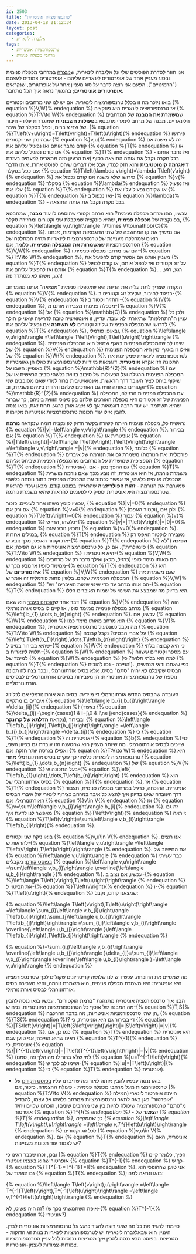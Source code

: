 ```yaml
---
id: 2503
title: "טרנספורמציות אוניטריות"
date: 2013-04-18 21:12:34
layout: post
categories: 
  - אלגברה לינארית
tags: 
  - טרנספורמציות אוניטריות
  - מרחבי מכפלה פנימית
---
```

אני חוזר לסדרת הפוסטים שלי על אלגברה לינארית, ש<a href="http://www.gadial.net/2012/04/29/inner_product_space_adjoint/">נעצרה</a> במרחבי מכפלה פנימית ובסוג מעניין אחד של אופרטורים לינאריים עליהם - אופרטורים צמודים לעצמם ("הרמיטיים"). הפעם אני רוצה לדבר על סוג מעניין אחר של אופרטורים, שנקראים <strong>אופרטורים אוניטריים</strong>; בהמשך נראה איך הכל מתחבר.

בואו ניזכר מה זו בכלל טרנספורמציה לינארית. אם יש לנו שני מרחבים וקטוריים {% equation %}V,W{% endequation %} אז טרנספורמציה לינארית היא פונקציה {% equation %}T:V\to W{% endequation %} ש<strong>משמרת את המבנה</strong> של המרחבים הלינאריים. מבנה של מרחב לינארי מתבטא ב<strong>פעולות חשבוניות</strong> שמוגדרות עליו - חיבור של שני איברים, וכפל בסקלר של איבר. {% equation %}T\left(v+u\right)=T\left(v\right)+T\left(u\right){% endequation %} פירושו שבהינתן שני וקטורים {% equation %}v,u{% endequation %} זה לא משנה אם קודם נחבר אותם ואז נפעיל עליהם את {% equation %}T{% endequation %} או אם קודם נפעיל עליהם את {% equation %}T{% endequation %} ואז נחבר אותם - בכל מקרה נקבל את אותה התוצאה בסוף (את הרעיון הזה מתארים לפעמים בעזרת <strong>דיאגרמה קומוטטיבית</strong> והוא חזק למדי, אבל אלו דברים שיחכו לפוסט אחר). אותו הדבר עם כפל בסקלר: {% equation %}T\left(\lambda v\right)=\lambda T\left(v\right){% endequation %} פירושו שלא משנה אם קודם נכפול את {% equation %}v{% endequation %} בסקלר {% equation %}\lambda{% endequation %} ואז נפעיל עליו את {% equation %}T{% endequation %} או שקודם נפעיל עליו את {% equation %}T{% endequation %} ואז נכפול ב-{% equation %}\lambda{% endequation %} - בכל מקרה נקבל את אותה התוצאה.

עכשיו, מהו מרחב מכפלה פנימית? הוא מרחב וקטורי שהוספנו לו עוד <strong>מבנה</strong>, שמתבטא בפונקציה של <strong>מכפלה פנימית</strong>, שהיא פונקציה שמקבלת שני וקטורים ומחזירה סקלר, {% equation %}\left\langle v,u\right\rangle :V\times V\to\mathbb{C}{% endequation %}. אם נמשיך את קו המחשבה של שתי הדוגמאות הקודמות, אנחנו רואים שמחלקה מעניינת של טרנספורמציות לינאריות תהיה המחלקה של הטרנספורמציות ש<strong>משמרות את המכפלה הפנימית</strong>. כלומר, אם {% equation %}V,W{% endequation %} הם שני מרחבי מכפלה פנימית ו-{% equation %}T:V\to W{% endequation %}, מעניין אותנו אם אפשר קודם להפעיל את {% equation %}T{% endequation %} על זוג וקטורים ואז לכפול אותם, או קודם לכפול אותם ואז להפעיל עליהם את {% equation %}T{% endequation %}... רגע, רגע, רגע, משהו לא מסתדר פה!

הנקודה שצריך לתת עליה את הדעת היא שמכפלה פנימית "מוציאה" אותנו מהמרחב {% equation %}V{% endequation %}. בניגוד לחיבור, שקיבל זוג וקטורים ב-{% equation %}V{% endequation %} והחזיר וקטור ב-{% equation %}V{% endequation %}, מכפלה פנימית מעבירה אותנו מ-{% equation %}V{% endequation %} אל {% equation %}\mathbb{C}{% endequation %} ולכן כל עניין ה"התחלפות" שתיארתי לא עובד. עדיין, זו אינטואיציה טובה לדרישה שאני כן הולך לדרוש: שהמכפלה הפנימית של זוג וקטורים <strong>לא תשתנה</strong> אם נפעיל עליהם את {% equation %}T{% endequation %}, ובאופן פורמלי, {% equation %}\left\langle v,u\right\rangle =\left\langle T\left(v\right),T\left(u\right)\right\rangle {% endequation %}. שימו לב שהמכפלה הפנימית באגף שמאל היא המכפלה הפנימית של {% equation %}V{% endequation %} ואילו זו באגף ימין היא המכפלה הפנימית של {% equation %}W{% endequation %}. לטרנספורמציה לינארית שמקיימת את התכונה הזו אקרא <strong>אוניטרית</strong>. דוגמאות מיידיות לטרנספורמציות כאלו הן גאומטריות באופיין: חשבו על {% equation %}\mathbb{R}^{2}{% endequation %} עם המכפלה הפנימית הרגילה ועל הפעולות של סיבוב בזווית כלשהי סביב הראשית או של שיקוף ביחס לציר העובר דרך הראשית. אינטואיטיבית ברור למדי שאם מסובבים שני וקטורים באותה זווית גם האורכים שלהם והזווית ביניהם נשמרת, וב-{% equation %}\mathbb{R}^{2}{% endequation %} עם המכפלה הפנימית הרגילה, המכפלה הפנימית של זוג וקטורים היא מכפלת האורכים שלהם בקוסינוס הזווית ביניהם, כך שברור שהיא תשתמר. יש עוד הרבה דוגמאות אך לא אציג אותן כרגע. תחת זאת, בואו ננסה להבין אילו עוד תכונות טרנספורמציות אוניטריות מקיימות.

ראשית כל, מכפלה פנימית הייתה קשורה בקשר הדוק לפונקציה דומה שנקראה <strong>נורמה</strong>: {% equation %}\|v\|=\left\langle v,v\right\rangle {% endequation %}. בבירור אם {% equation %}T{% endequation %} אוניטרית אז {% equation %}\|T\left(v\right)\|=\left\langle T\left(v\right),T\left(v\right)\right\rangle =\left\langle v,v\right\rangle =\|v\|{% endequation %}, כלומר {% equation %}T{% endequation %} משמרת גם את הנורמה של איברים (פורמלית: את הנורמה הספציפית שמושרית על המרחבים מהמכפלה הפנימית שביחס אליהם {% equation %}T{% endequation %} אוניטרית). גם ההפך נכון - אם {% equation %}T{% endequation %} משמרת נורמה, אז היא אוניטרית; זה נובע מכך שאם נורמה מושרית ממכפלה פנימית כלשהי, אז אפשר לכתוב את המכפלה הפנימית בתור נוסחה כלשהי שמערבת את הנורמה - <strong>זהות הפולריזציה</strong> שהראיתי <a href="http://www.gadial.net/2012/03/01/inner_product_spaces_geometry/">בפוסט קודם</a>. מכאן שכדי להראות שטרנספורמציה היא אוניטרית יספיק לי לפעמים להראות שהיא משמרת נורמה.

עכשיו קופץ משהו אחר לעיניים: כזכור, {% equation %}\|v\|=0{% endequation %} אם ורק אם {% equation %}v=0{% endequation %} (וקטור האפס), ולכן אם {% equation %}T\left(v\right)=0{% endequation %} עבור {% equation %}v{% endequation %} כלשהו, הרי ש-{% equation %}\|v\|=\|T\left(v\right)\|=\|0\|=0{% endequation %} ומכאן נובע שגם {% equation %}v=0{% endequation %}. במילים אחרות, {% equation %}T{% endequation %} מעבירה לוקטור האפס רק את וקטור האפס; מכך נובע ש-{% equation %}T{% endequation %} <strong>הפיכה </strong>("לא סינגולרית"). אם כן, כל טרנספורמציה אוניטרית היא גם הפיכה; אם {% equation %}T:V\to W{% endequation %} היא אוניטרית ו-{% equation %}V,W{% endequation %} הם מאותו מימד סופי (כרגיל, מכאן ואילך נדבר רק על מרחבים ממימד סופי) אז נובע מכך ש-{% equation %}T{% endequation %} היא <strong>איזומורפיזם</strong> של {% equation %}V,W{% endequation %} שגם משמרת את המכפלה הפנימית שלהם. בלשון פחות פורמלית זה אומר ש-{% equation %}V,W{% endequation %} "הם אותו מרחב עד כדי שינוי שמות האיברים" וש-{% equation %}T{% endequation %} היא בדיוק מה שמבצע את השינוי של שמות האיברים הללו.

דבר אחד ש<a href="http://www.gadial.net/2012/02/06/inner_products_intro/">הוכחנו בעבר</a> הוא שאם {% equation %}V{% endequation %} הוא מרחב מכפלה פנימית ממימד סופי, אז קיים לו בסיס אורתונורמלי {% equation %}\left\{ b_{1},\dots,b_{n}\right\} {% endequation %}. עכשיו, אם {% equation %}W{% endequation %} הוא מרחב מאותו מימד כמו {% equation %}V{% endequation %}, מה נקבל כשנפעיל טרנספורמציה אוניטרית {% equation %}T:V\to W{% endequation %} על אברי הבסיס? נקבל קבוצה {% equation %}\left\{ T\left(b_{1}\right),\dots,T\left(b_{n}\right)\right\} {% endequation %} שהיא בבירור בסיס ל-{% equation %}W{% endequation %} כי היא קבוצה בלתי תלויה לינארית ב-{% equation %}W{% endequation %} עם מספר וקטורים ששווה למימד של {% equation %}W{% endequation %} (למה היא בלתי תלויה? כי {% equation %}T{% endequation %} הפיכה - נסו להוכיח!). כפי שאתם ודאי מנחשים, הבסיס שקיבלנו לא יהיה "סתם" בסיס, אלא בסיס אורתונורמלי, ובכך צצה לה תכונה נוספת של טרנספורמציות אוניטריות: הן מעבירות בסיסים אורתונורמליים לבסיסים אורתונורמליים.

העובדה שהבסיס החדש אורתונורמלי די מיידית. בסיס הוא אורתונורמלי אם לכל זוג איברים בו מתקיים {% equation %}\left\langle b_{i},b_{j}\right\rangle =\delta_{ij}{% endequation %} (כאשר {% equation %}\delta_{ij}=\begin{cases}1 & i=j\\0 & i\ne j\end{cases}{% endequation %} נקראת <strong>הדלתא של קרונקר</strong>), ובבירור {% equation %}\left\langle T\left(b_{i}\right),T\left(b_{j}\right)\right\rangle =\left\langle b_{i},b_{j}\right\rangle =\delta_{ij}{% endequation %} כי {% equation %}T{% endequation %} אוניטרית וה-{% equation %}b{% endequation %}-ים שייכים לבסיס אורתונורמלי. מה שיותר מעניין הוא שהטענה הזו עובדת גם בכיוון השני, ואפילו בגרסה יותר חזקה: אם {% equation %}T:V\to W{% endequation %} היא טרנספורמציה לינארית כלשהי כך שקיים בסיס אורתונורמלי <strong>אחד</strong> {% equation %}\left\{ b_{1},\dots,b_{n}\right\} {% endequation %} של {% equation %}V{% endequation %} בעל התכונה ש-{% equation %}\left\{ T\left(b_{1}\right),\dots,T\left(b_{n}\right)\right\} {% endequation %} הוא בסיס אורתונורמלי של {% equation %}T{% endequation %}, אז {% equation %}T{% endequation %} אוניטרית. ההוכחה, כרגיל במרחבי מכפלה פנימית, תעבור דרך העובדה שאנו בדיוק איך להציג כל איבר במרחב כצירוף לינארי של איברי הבסיס האורתונורמלי: אם {% equation %}v\in V{% endequation %} אז {% equation %}v=\sum\left\langle v,b_{i}\right\rangle b_{i}{% endequation %}. זה גם מאפשר לנו לדעת איך {% equation %}T\left(v\right){% endequation %} ייראה: {% equation %}T\left(v\right)=\sum\left\langle v,b_{i}\right\rangle T\left(b_{i}\right){% endequation %}.

בואו ניקח שני וקטורים {% equation %}v,u\in V{% endequation %}. אנו רוצים להראות ש-{% equation %}\left\langle v,u\right\rangle =\left\langle T\left(v\right),T\left(u\right)\right\rangle {% endequation %}. את החישוב של {% equation %}\left\langle v,u\right\rangle {% endequation %} כבר עשיתי <a href="http://www.gadial.net/2012/04/29/inner_product_space_adjoint/">בפוסט קודם</a>: מקבלים {% equation %}\left\langle v,u\right\rangle =\sum\left\langle v,b_{i}\right\rangle \overline{\left\langle u,b_{i}\right\rangle }{% endequation %}. עכשיו, אם נציב ב-{% equation %}\left\langle T\left(v\right),T\left(u\right)\right\rangle {% endequation %} את הביטוי ל-{% equation %}T\left(v\right){% endequation %} ו-{% equation %}T\left(u\right){% endequation %} שמצאנו קודם, נקבל:

{% equation %}\left\langle T\left(v\right),T\left(u\right)\right\rangle =\left\langle \sum_{i}\left\langle v,b_{i}\right\rangle T\left(b_{i}\right),\sum_{j}\left\langle u,b_{j}\right\rangle T\left(b_{j}\right)\right\rangle =\sum_{i,j}\left\langle v,b_{i}\right\rangle \overline{\left\langle u,b_{j}\right\rangle }\left\langle T\left(b_{i}\right),T\left(b_{j}\right)\right\rangle {% endequation %}

{% equation %}=\sum_{i,j}\left\langle v,b_{i}\right\rangle \overline{\left\langle u,b_{j}\right\rangle }\delta_{ij}=\sum_{i}\left\langle v,b_{i}\right\rangle \overline{\left\langle u,b_{i}\right\rangle }=\left\langle v,u\right\rangle {% endequation %}

מה שמסיים את ההוכחה. עכשיו יש לנו שלושה קריטריונים שקולים לכך שטרנספורמציה היא אוניטרית: היא משמרת מכפלה פנימית, היא משמרת נורמה, והיא מעבירה בסיס אורתונורמלי לבסיס אורתונורמלי.

הבנו איך טרנספורמציה אוניטרית מתנהגת "ברמת הוקטורים". עכשיו בואו ננסה להבין מה המבנה של אוסף כל הטרנספורמציות האוניטריות. נניח ש-{% equation %}T,S{% endequation %} הן שתי טרנספורמציות אוניטריות, מה בדבר ההרכבה, {% equation %}TS{% endequation %}? די בבירור גם היא אוניטרית, כי {% equation %}\|TS\left(v\right)\|=\|T\left(S\left(v\right)\right)\|=\|S\left(v\right)\|=\|v\|{% endequation %}. כמו כן, אם {% equation %}T{% endequation %} היא אוניטרית ראינו שהיא הפיכה; אני טוען שגם {% equation %}T^{-1}{% endequation %} אוניטרית, כי {% equation %}\|T^{-1}\left(v\right)\|=\|T\left(T^{-1}\left(v\right)\right)\|=\|v\|{% endequation %} (למי שלא ברור לו מה הלך פה, סמנו {% equation %}u=T^{-1}\left(v\right){% endequation %} ושימו לב לכך ש-{% equation %}\|u\|=\|T\left(u\right)\|{% endequation %} כי {% equation %}T{% endequation %} אוניטרית).

- בואו ננסה עכשיו להבין אותה לאור מה שדיברנו עליו <a href="http://www.gadial.net/2012/04/29/inner_product_space_adjoint/">בפוסט הקודם</a> על טרנספורמציות מעל מרחבי מכפלה פנימית - פעולת ההצמדה. כזכור, אם {% equation %}T:V\to V{% endequation %} הייתה אופרטור לינארי (המילה "אופרטור" כאן באה לתאר טרנספורמציות ממרחב כלשהו אל עצמו, להבדיל מ"סתם" טרנספורמציה שיכולה להיות בין שני מרחבים שונים), הוכחנו שקיים ויחיד אופרטור {% equation %}T^{*}{% endequation %} - ה<strong>צמוד</strong> של {% equation %}T{% endequation %}, כך שמתקיים {% equation %}\left\langle T\left(v\right),u\right\rangle =\left\langle v,T^{*}\left(u\right)\right\rangle {% endequation %} לכל זוג וקטורים {% equation %}v,u\in V{% endequation %}. אם {% equation %}T{% endequation %} אוניטרית, האם יש לצמוד עוד תכונות מעניינות?

ובכן, זכרו שכבר ראינו כי {% equation %}T{% endequation %} הפיך, כלומר קיים אופרטור שהוא בעצמו אוניטרי {% equation %}T^{-1}{% endequation %} כך ש-{% equation %}TT^{-1}=T^{-1}T=I{% endequation %}. אני טוען שההופכי הוא גם הצמוד של {% equation %}T{% endequation %}; בואו ונראה למה:

{% equation %}\left\langle T\left(v\right),u\right\rangle =\left\langle T^{-1}T\left(v\right),T^{-1}\left(u\right)\right\rangle =\left\langle v,T^{-1}\left(u\right)\right\rangle {% endequation %}

זה היה פשוט, לא? (איפה השתמשתי בכך ש-{% equation %}T^{-1}{% endequation %} אוניטרי?)

סיימתי להגיד את כל מה שאני רוצה להגיד כרגע על טרנספורמציות אוניטריות לבדן. העניין הוא שבאלגברה לינארית יש לטרנספורמציות לינאריות בנות זוג הדוקות - מטריצות. בפוסט הבא ננסה להבין איך מטריצות נכנסות לכל עניין הטרנספורמציות צמודות-צמודות לעצמן-אוניטריות.
